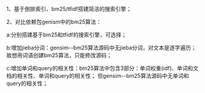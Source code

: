 1、基于倒排索引、bm25/tfidf搭建简洁的搜索引擎；


2、对比依赖包genism中的bm25算法：

a:分别搭建基于bm25和tfidf的搜索引擎，可选择；

b:增加jieba分词：gensim--bm25算法源码中无jieba分词，对文本是逐字遍历；故想用词语创建bm25算法，只能修改源码；

c:增加单词和query的相关性：bm25算法中包含3部分：单词权重(idf)、单词和文档的相关性、单词和query的相关性；
但gensim--bm25算法源码中无单词和query的相关性；






